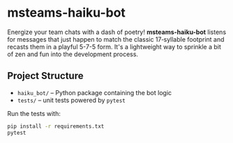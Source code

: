 # msteams-haiku-bot

Energize your team chats with a dash of poetry! **msteams-haiku-bot** listens for messages that just happen to match the classic 17‑syllable footprint and recasts them in a playful 5-7-5 form. It's a lightweight way to sprinkle a bit of zen and fun into the development process.

## Project Structure

- `haiku_bot/` – Python package containing the bot logic
- `tests/` – unit tests powered by `pytest`

Run the tests with:

```bash
pip install -r requirements.txt
pytest
```
